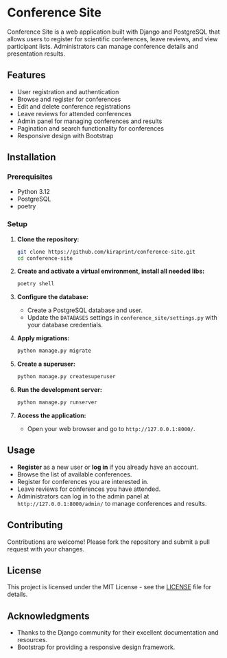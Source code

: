 # Conference Site

Conference Site is a web application built with Django and PostgreSQL that allows users to register for scientific conferences, leave reviews, and view participant lists. Administrators can manage conference details and presentation results.

## Features

- User registration and authentication
- Browse and register for conferences
- Edit and delete conference registrations
- Leave reviews for attended conferences
- Admin panel for managing conferences and results
- Pagination and search functionality for conferences
- Responsive design with Bootstrap

## Installation

### Prerequisites

- Python 3.12
- PostgreSQL
- poetry

### Setup

1. **Clone the repository:**

   ```bash
   git clone https://github.com/kiraprint/conference-site.git
   cd conference-site
   ```

2. **Create and activate a virtual environment, install all needed libs:**

   ```bash
   poetry shell
   ```

3. **Configure the database:**

   - Create a PostgreSQL database and user.
   - Update the `DATABASES` settings in `conference_site/settings.py` with your database credentials.

4. **Apply migrations:**

   ```bash
   python manage.py migrate
   ```

5. **Create a superuser:**

   ```bash
   python manage.py createsuperuser
   ```

6. **Run the development server:**

   ```bash
   python manage.py runserver
   ```

7. **Access the application:**

   - Open your web browser and go to `http://127.0.0.1:8000/`.

## Usage

- **Register** as a new user or **log in** if you already have an account.
- Browse the list of available conferences.
- Register for conferences you are interested in.
- Leave reviews for conferences you have attended.
- Administrators can log in to the admin panel at `http://127.0.0.1:8000/admin/` to manage conferences and results.

## Contributing

Contributions are welcome! Please fork the repository and submit a pull request with your changes.

## License

This project is licensed under the MIT License - see the [LICENSE](LICENSE) file for details.

## Acknowledgments

- Thanks to the Django community for their excellent documentation and resources.
- Bootstrap for providing a responsive design framework.
